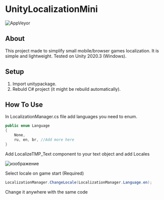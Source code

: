 # UnityLocalizationMini

![AppVeyor](https://img.shields.io/badge/build-passing-brightgreen)

## About
This project made to simplify small mobile/browser games localization.
It is simple and lightweight.
Tested on Unity 2020.3 (Windows).

## Setup
1. Import unitypackage.
2. Rebuld C# project (it might be rebuild automatically).

## How To Use
In LocalizationManager.cs file add languages you need to enum.
```cs
public enum Language
{ 
    None,
    ru, en, br, //Add more here
}
```
Add LocalizeTMP_Text component to your text object and add Locales

![изображение](https://github.com/2Kerfur/UnityLocalizationMini/assets/73479696/f2706592-5e42-4f57-bece-86cbffa479b5)

Select locale on game start (Required)
```cs
LocalizationManager.ChangeLocale(LocalizationManager.Language.en);
```
Change it anywhere with the same code
